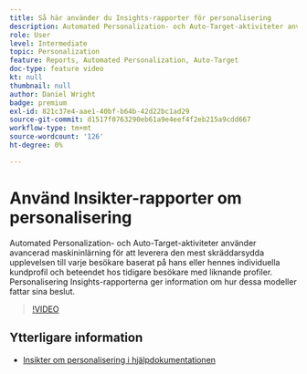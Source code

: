 ```yaml
---
title: Så här använder du Insights-rapporter för personalisering
description: Automated Personalization- och Auto-Target-aktiviteter använder avancerad maskininlärning för att leverera den mest skräddarsydda upplevelsen till varje besökare baserat på hans eller hennes individuella kundprofil och beteendet hos tidigare besökare med liknande profiler. Personalisering Insights-rapporterna ger information om hur dessa modeller fattar sina beslut.
role: User
level: Intermediate
topic: Personalization
feature: Reports, Automated Personalization, Auto-Target
doc-type: feature video
kt: null
thumbnail: null
author: Daniel Wright
badge: premium
exl-id: 821c37e4-aae1-40bf-b64b-42d22bc1ad29
source-git-commit: d1517f0763290eb61a9e4eef4f2eb215a9cdd667
workflow-type: tm+mt
source-wordcount: '126'
ht-degree: 0%

---
```


# Använd Insikter-rapporter om personalisering

Automated Personalization- och Auto-Target-aktiviteter använder avancerad maskininlärning för att leverera den mest skräddarsydda upplevelsen till varje besökare baserat på hans eller hennes individuella kundprofil och beteendet hos tidigare besökare med liknande profiler. Personalisering Insights-rapporterna ger information om hur dessa modeller fattar sina beslut.

>[!VIDEO](https://video.tv.adobe.com/v/25601/?quality=12)

## Ytterligare information

* [Insikter om personalisering i hjälpdokumentationen](https://experienceleague.adobe.com/docs/target/using/reports/insights/personalization-insights-reports.html?lang=en)
